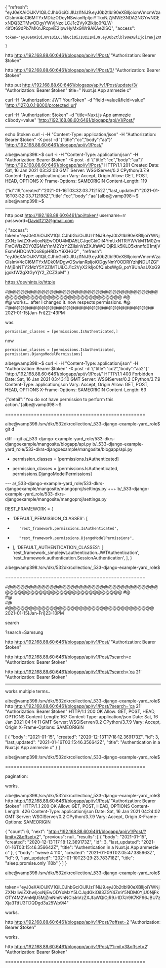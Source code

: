 
{
    "refresh": "eyJ0eXAiOiJKV1QiLCJhbGciOiJIUzI1NiJ9.eyJ0b2tlbl90eXBlIjoicmVmcmVzaCIsImV4cCI6MTYxMDkzODcyNSwianRpIjoiYTkxNjZjMWE3NDA2NGYwNGExNDQ3ZTMwODgyYWVjNzciLCJ1c2VyX2lkIjo0fQ.W-4ifOt69dPb7MKnJRcpviE2ipwHyMxGWr9AKAe2lSQ",
    "access": 
	
	token="eyJ0eXAiOiJKV1QiLCJhbGciOiJIUzI1NiJ9.eyJ0b2tlbl90eXBlIjoiYWNjZXNzIiwiZXhwIjoxNjEwODU1OTI1LCJqdGkiOiJiYWQ0NTdjNTMyNTE0MDZiYmY1ZWY2OTVkNWMxZTliYyIsInVzZXJfaWQiOjR9.4ifayPlZaDBZdn7luTkkkRwtd4OUzquOgwu9SPW6QC0"
	
	}

http http://192.168.88.60:6461/blogapp/api/v1/Post/ "Authorization: Bearer $token"


http http://192.168.88.60:6461/blogapp/api/v1/Post/3/ "Authorization: Bearer $token"


http put http://192.168.88.60:6461/blogapp/api/v1/Post/update/3/ "Authorization: Bearer $token" title=" Nuxt.js App ammezie c" 


curl -H "Authorization: JWT YourToken" -d "field=value&field=value" 'http://127.0.0.1:8000/protected_url'

curl -H "Authorization: $token" -d "title=Nuxt.js App ammezie c&body=value" 'http://192.168.88.60:6461/blogapp/api/v1/Post/'

_____________

echo $token
curl -i -H "Content-Type: application/json" -H "Authorization: Bearer $token" -X post  -d '{"title":"cc","body":"aa"}' 'http://192.168.88.60:6461/blogapp/api/v1/Post/'




albe@vamp398:~$ curl -i -H "Content-Type: application/json" -H "Authorization: Bearer $token" -X post  -d '{"title":"cc","body":"aa"}' 'http://192.168.88.60:6461/blogapp/api/v1/Post/'
HTTP/1.1 201 Created
Date: Sat, 16 Jan 2021 03:32:03 GMT
Server: WSGIServer/0.2 CPython/3.7.9
Content-Type: application/json
Vary: Accept, Origin
Allow: GET, POST, HEAD, OPTIONS
X-Frame-Options: SAMEORIGIN
Content-Length: 119

{"id":19,"created":"2021-01-16T03:32:03.712152Z","last_updated":"2021-01-16T03:32:03.712198Z","title":"cc","body":"aa"}albe@vamp398:~$
albe@vamp398:~$

_____________


http post http://192.168.88.60:6461/api/token/ username=rr password=David1212@gmail.com


{
    "access": 
	token="eyJ0eXAiOiJKV1QiLCJhbGciOiJIUzI1NiJ9.eyJ0b2tlbl90eXBlIjoiYWNjZXNzIiwiZXhwIjoxNjEwODU4MDA5LCJqdGkiOiI4YmUxNTRlYWVkMTM0ZmFmOWIzZDY0ZGMzYmM2YzY2ZiIsInVzZXJfaWQiOjR9.k5KLO5xtnnfd01mtjVEsmAHDQhVtOo86pHRDxY9XHGQ"
	,
    "refresh": "eyJ0eXAiOiJKV1QiLCJhbGciOiJIUzI1NiJ9.eyJ0b2tlbl90eXBlIjoicmVmcmVzaCIsImV4cCI6MTYxMDk0MDgwOSwianRpIjoiODgyNmY0ODRiYzhjNDU1ZGFhMjBhNTY2MzY5Y2ZlMTUiLCJ1c2VyX2lkIjo0fQ.ebsWgG_poY9UnAaUXxG9jgokfW2gXtGyYjY2_ZCZ3pM"
}


https://devhints.io/httpie



#@@@@@@@@@@@@@@@@@@@@@@@@@@@@@@@@@@@@@@@@@@@@@@@@@@@@@@@@@@@@@@@@
#@  
#@  works...  after I changed it. now respects permissions.
#@  
#@@@@@@@@@@@@@@@@@@@@@@@@@@@@@@@@@@@   2021-01-15[Jan-Fri]22-43PM 

was

    permission_classes = [permissions.IsAuthenticated,]

now

    permission_classes = [permissions.IsAuthenticated, permissions.DjangoModelPermissions]


albe@vamp398:~$ curl -i -H "Content-Type: application/json" -H "Authorization: Bearer $token" -X post  -d '{"title":"cc2","body":"aa2"}' 'http://192.168.88.60:6461/blogapp/api/v1/Post/'
HTTP/1.1 403 Forbidden
Date: Sat, 16 Jan 2021 03:43:10 GMT
Server: WSGIServer/0.2 CPython/3.7.9
Content-Type: application/json
Vary: Accept, Origin
Allow: GET, POST, HEAD, OPTIONS
X-Frame-Options: SAMEORIGIN
Content-Length: 63

{"detail":"You do not have permission to perform this action."}albe@vamp398:~$


=================================================


albe@vamp398:/srv/dkr/532dkrcollection/_533-django-example-yard_role$ git d

diff --git a/_533-django-example-yard_role/533-dkrs-djangoexample/mangosite/blogapp/api.py b/_533-django-example-yard_role/533-dkrs-djangoexample/mangosite/blogapp/api.py

-    permission_classes = [permissions.IsAuthenticated]
+    permission_classes = [permissions.IsAuthenticated, permissions.DjangoModelPermissions]


--- a/_533-django-example-yard_role/533-dkrs-djangoexample/mangosite/mangoproj/settings.py
+++ b/_533-django-example-yard_role/533-dkrs-djangoexample/mangosite/mangoproj/settings.py


 REST_FRAMEWORK = {
+    'DEFAULT_PERMISSION_CLASSES': [
+        'rest_framework.permissions.IsAuthenticated',
+        "rest_framework.permissions.DjangoModelPermissions",
+    ],
     'DEFAULT_AUTHENTICATION_CLASSES': [
         'rest_framework_simplejwt.authentication.JWTAuthentication',
         'rest_framework.authentication.SessionAuthentication',
     ],
 }


albe@vamp398:/srv/dkr/532dkrcollection/_533-django-example-yard_role$

=================================================



#@@@@@@@@@@@@@@@@@@@@@@@@@@@@@@@@@@@@@@@@@@@@@@@@@@@@@@@@@@@@@@@@
#@  
#@  
#@  
#@@@@@@@@@@@@@@@@@@@@@@@@@@@@@@@@@@@   2021-01-15[Jan-Fri]23-10PM 


search


?search=Samsung

http http://192.168.88.60:6461/blogapp/api/v1/Post/ "Authorization: Bearer $token"

http http://192.168.88.60:6461/blogapp/api/v1/Post/?search=c "Authorization: Bearer $token"

http http://192.168.88.60:6461/blogapp/api/v1/Post/?search='ca 21' "Authorization: Bearer $token"


---

works multiple terms..


albe@vamp398:/srv/dkr/532dkrcollection/_533-django-example-yard_role$ http http://192.168.88.60:6461/blogapp/api/v1/Post/?search='ca 21' "Authorization: Bearer $token"
HTTP/1.1 200 OK
Allow: GET, POST, HEAD, OPTIONS
Content-Length: 167
Content-Type: application/json
Date: Sat, 16 Jan 2021 04:14:11 GMT
Server: WSGIServer/0.2 CPython/3.7.9
Vary: Accept, Origin
X-Frame-Options: SAMEORIGIN

[
    {
        "body": "2021-01-15",
        "created": "2020-12-13T17:18:12.369173Z",
        "id": 3,
        "last_updated": "2021-01-16T03:15:46.356642Z",
        "title": "Authentication in a Nuxt.js App ammezie c"
    }
]

albe@vamp398:/srv/dkr/532dkrcollection/_533-django-example-yard_role$


=================================================


pagination:

works.

albe@vamp398:/srv/dkr/532dkrcollection/_533-django-example-yard_role$ http http://192.168.88.60:6461/blogapp/api/v1/Post/ "Authorization: Bearer $token"
HTTP/1.1 200 OK
Allow: GET, POST, HEAD, OPTIONS
Content-Length: 426
Content-Type: application/json
Date: Sat, 16 Jan 2021 04:24:02 GMT
Server: WSGIServer/0.2 CPython/3.7.9
Vary: Accept, Origin
X-Frame-Options: SAMEORIGIN

{
    "count": 6,
    "next": "http://192.168.88.60:6461/blogapp/api/v1/Post/?limit=2&offset=2",
    "previous": null,
    "results": [
        {
            "body": "2021-01-15",
            "created": "2020-12-13T17:18:12.369173Z",
            "id": 3,
            "last_updated": "2021-01-16T03:15:46.356642Z",
            "title": "Authentication in a Nuxt.js App ammezie c"
        },
        {
            "body": "wewe 4 110",
            "created": "2021-01-09T02:05:47.385963Z",
            "id": 9,
            "last_updated": "2021-01-10T23:29:23.783718Z",
            "title": "sleep.promise.only 110b"
        }
    ]
}

albe@vamp398:/srv/dkr/532dkrcollection/_533-django-example-yard_role$


_____________


token="eyJ0eXAiOiJKV1QiLCJhbGciOiJIUzI1NiJ9.eyJ0b2tlbl90eXBlIjoiYWNjZXNzIiwiZXhwIjoxNjEwODYxMzY5LCJqdGkiOiI3ZGY4ZmY5NDM0YjU0NjFkOTY4M2VmMjU5MjZmNmNhNCIsInVzZXJfaWQiOjR9.irlD7Jr9K7KF96JBU7zXja3TtfU3TDQDgd3a25Wp9i4"

works.

http  http://192.168.88.60:6461/blogapp/api/v1/Post/?offset=2  "Authorization: Bearer $token"


works.

http http://192.168.88.60:6461/blogapp/api/v1/Post/?'limit=3&offset=2'  "Authorization: Bearer $token"


=================================================

